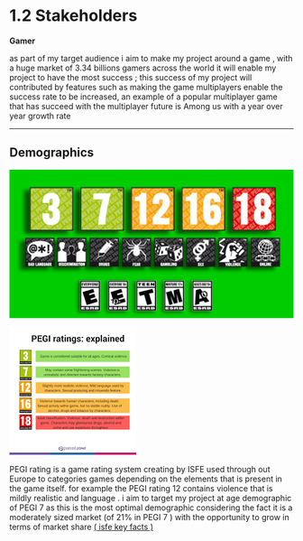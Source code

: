 # 1.2 Stakeholders

**Gamer**&#x20;

as part of my target audience i aim to make my project around a game  , with a huge  market of 3.34 billions gamers across the world it will enable my project to have the most success  ; this success of my project will contributed by  features such as making the game multiplayers enable the success rate to be increased,  an example of a popular multiplayer game that has succeed with the multiplayer future is Among us with a year over year growth rate&#x20;





****



## Demographics



![](../.gitbook/assets/image.png)



![](<../.gitbook/assets/image (2).png>)

PEGI rating is a game rating system creating by ISFE used through out Europe to categories   games depending on the elements that is present in the game itself. for example the PEGI rating 12 contains violence that is  mildly realistic and language . i aim to target my project at  age demographic of  PEGI 7 as this is the most optimal demographic considering the fact it is a moderately sized market  (of 21% in PEGI  7  ) with the opportunity to grow in terms of market share [( isfe key facts ) ](../reference-page.md)&#x20;





